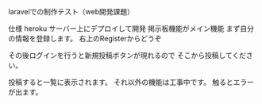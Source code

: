 laravelでの制作テスト（web開発課題）

仕様
heroku サーバー上にデプロイして開発
掲示板機能がメイン機能
まず自分の情報を登録します。
右上のRegisterからどうぞ

その後ログインを行うと新規投稿ボタンが現れるので
そこから投稿してください。

投稿すると一覧に表示されます。
それ以外の機能は工事中です。
触るとエラーが出ます。
